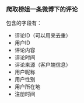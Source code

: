 ### 爬取榜姐一条微博下的评论

包含的字段有：

- 评论ID（可以用来去重）
- 用户ID
- 评论内容
- 评论时间
- 评论来源（客户端信息）
- 用户昵称
- 用户性别
- 用户所在地
- 注册时间
